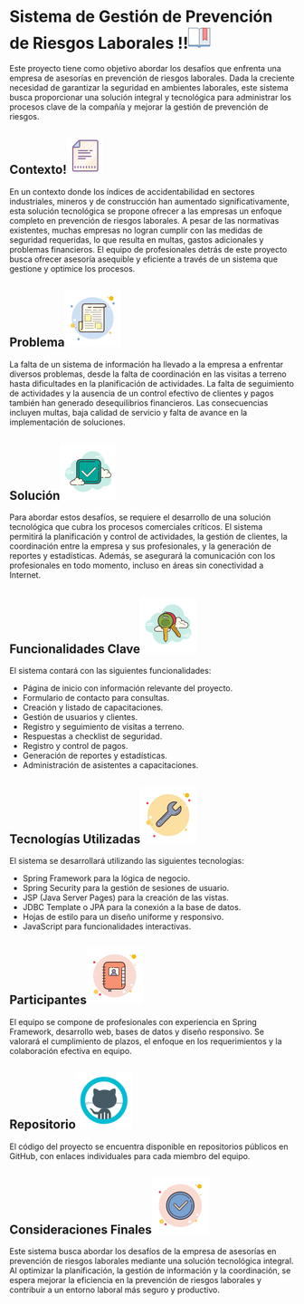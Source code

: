 # Sistema de Gestión de Prevención de Riesgos Laborales !!![img_8.png](src/main/resources/static/images/img_8.png)

Este proyecto tiene como objetivo abordar los desafíos que enfrenta una empresa de asesorías en prevención de riesgos laborales. Dada la creciente necesidad de garantizar la seguridad en ambientes laborales, este sistema busca proporcionar una solución integral y tecnológica para administrar los procesos clave de la compañía y mejorar la gestión de prevención de riesgos.

## Contexto!![img_9.png](src/main/resources/static/images/img_9.png)

En un contexto donde los índices de accidentabilidad en sectores industriales, mineros y de construcción han aumentado significativamente, esta solución tecnológica se propone ofrecer a las empresas un enfoque completo en prevención de riesgos laborales. A pesar de las normativas existentes, muchas empresas no logran cumplir con las medidas de seguridad requeridas, lo que resulta en multas, gastos adicionales y problemas financieros. El equipo de profesionales detrás de este proyecto busca ofrecer asesoría asequible y eficiente a través de un sistema que gestione y optimice los procesos.

## Problema![img_10.png](src/main/resources/static/images/img_10.png)

La falta de un sistema de información ha llevado a la empresa a enfrentar diversos problemas, desde la falta de coordinación en las visitas a terreno hasta dificultades en la planificación de actividades. La falta de seguimiento de actividades y la ausencia de un control efectivo de clientes y pagos también han generado desequilibrios financieros. Las consecuencias incluyen multas, baja calidad de servicio y falta de avance en la implementación de soluciones.

## Solución![img_11.png](src/main/resources/static/images/img_11.png)

Para abordar estos desafíos, se requiere el desarrollo de una solución tecnológica que cubra los procesos comerciales críticos. El sistema permitirá la planificación y control de actividades, la gestión de clientes, la coordinación entre la empresa y sus profesionales, y la generación de reportes y estadísticas. Además, se asegurará la comunicación con los profesionales en todo momento, incluso en áreas sin conectividad a Internet.

## Funcionalidades Clave![img_12.png](src/main/resources/static/images/img_12.png)

El sistema contará con las siguientes funcionalidades:

- Página de inicio con información relevante del proyecto.
- Formulario de contacto para consultas.
- Creación y listado de capacitaciones.
- Gestión de usuarios y clientes.
- Registro y seguimiento de visitas a terreno.
- Respuestas a checklist de seguridad.
- Registro y control de pagos.
- Generación de reportes y estadísticas.
- Administración de asistentes a capacitaciones.

## Tecnologías Utilizadas![img_13.png](src/main/resources/static/images/img_13.png)

El sistema se desarrollará utilizando las siguientes tecnologías:

- Spring Framework para la lógica de negocio.
- Spring Security para la gestión de sesiones de usuario.
- JSP (Java Server Pages) para la creación de las vistas.
- JDBC Template o JPA para la conexión a la base de datos.
- Hojas de estilo para un diseño uniforme y responsivo.
- JavaScript para funcionalidades interactivas.

## Participantes![img_14.png](src/main/resources/static/images/img_14.png)

El equipo se compone de profesionales con experiencia en Spring Framework, desarrollo web, bases de datos y diseño responsivo. Se valorará el cumplimiento de plazos, el enfoque en los requerimientos y la colaboración efectiva en equipo.

## Repositorio![img_16.png](src/main/resources/static/images/img_16.png)

El código del proyecto se encuentra disponible en repositorios públicos en GitHub, con enlaces individuales para cada miembro del equipo.

## Consideraciones Finales![img_15.png](src/main/resources/static/images/img_15.png)

Este sistema busca abordar los desafíos de la empresa de asesorías en prevención de riesgos laborales mediante una solución tecnológica integral. Al optimizar la planificación, la gestión de información y la coordinación, se espera mejorar la eficiencia en la prevención de riesgos laborales y contribuir a un entorno laboral más seguro y productivo.